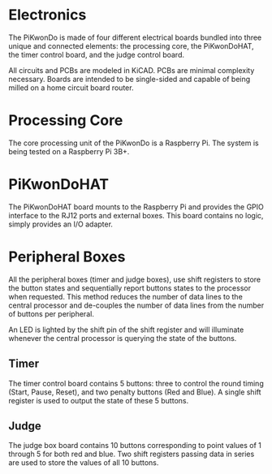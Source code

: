 # Electronics
The PiKwonDo is made of four different electrical boards bundled into three unique and connected elements: the processing core, the PiKwonDoHAT, the timer control board, and the judge control board.

All circuits and PCBs are modeled in KiCAD. PCBs are minimal complexity necessary. Boards are intended to be single-sided and capable of being milled on a home circuit board router.

# Processing Core
The core processing unit of the PiKwonDo is a Raspberry Pi. The system is being tested on a Raspberry Pi 3B+.

# PiKwonDoHAT
The PiKwonDoHAT board mounts to the Raspberry Pi and provides the GPIO interface to the RJ12 ports and external boxes. This board contains no logic, simply provides an I/O adapter.

# Peripheral Boxes
All the peripheral boxes (timer and judge boxes), use shift registers to store the button states and sequentially report buttons states to the processor when requested. This method reduces the number of data lines to the central processor and de-couples the number of data lines from the number of buttons per peripheral.

An LED is lighted by the shift pin of the shift register and will illuminate whenever the central processor is querying the state of the buttons.

## Timer
The timer control board contains 5 buttons: three to control the round timing (Start, Pause, Reset), and two penalty buttons (Red and Blue). A single shift register is used to output the state of these 5 buttons.

## Judge
The judge box board contains 10 buttons corresponding to point values of 1 through 5 for both red and blue. Two shift registers passing data in series are used to store the values of all 10 buttons.
